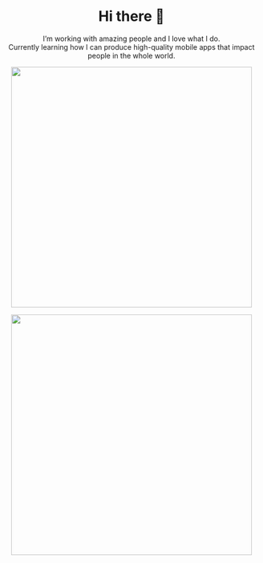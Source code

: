 <h1 align='center'>
  Hi there 👋
</h1>

<p align='center'>
  I’m working with amazing people and I love what I do.
  <br/>
  Currently learning how I can produce high-quality mobile apps that impact people in the whole world.
</p>
<!--
**nicolauatala/nicolauatala** is a ✨ _special_ ✨ repository because its `README.md` (this file) appears on your GitHub profile.
Here are some ideas to get you started:
- 🔭 I’m currently working on ...
- 🌱 I’m currently learning ...
- 👯 I’m looking to collaborate on ...
- 🤔 I’m looking for help with ...
- 💬 Ask me about ...
- 📫 How to reach me: ...
- 😄 Pronouns: ...
- ⚡ Fun fact: ...
-->
<p align='center'>
  <img width="480px" src="https://github-readme-stats.vercel.app/api?username=nicolauatala&show_icons=true&include_all_commits=true&hide=issues&count_private=true&theme=dracula" />
</p>
<p align='center'>
  <img width="480px" src="https://github-readme-stats.vercel.app/api/top-langs/?username=nicolauatala&hide=html&layout=compact&count_private=true&theme=dracula" />
</p>
